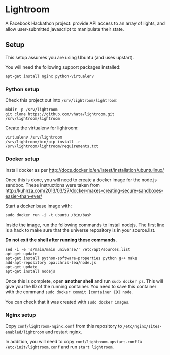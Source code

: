 Lightroom
=========

A Facebook Hackathon project:  provide API access to an array of lights, and allow
user-submitted javascript to manipulate their state.

## Setup

This setup assumes you are using Ubuntu (and uses upstart).

You will need the following support packages installed:

```
apt-get install nginx python-virtualenv
```

### Python setup

Check this project out into `/srv/lightroom/lightroom`:

```
mkdir -p /srv/lightroom
git clone https://github.com/vhata/lightroom.git /srv/lightroom/lightroom
```

Create the virtualenv for lightroom:

```
virtualenv /srv/lightroom
/srv/lightroom/bin/pip install -r /srv/lightroom/lightroom/requirements.txt
```

### Docker setup

Install docker as per http://docs.docker.io/en/latest/installation/ubuntulinux/

Once this is done, you will need to create a docker image for the node.js sandbox.
These instructions were taken from http://kuhnza.com/2013/03/27/docker-makes-creating-secure-sandboxes-easier-than-ever/

Start a docker base image with:

```
sudo docker run -i -t ubuntu /bin/bash
```

Inside the image, run the following commands to install nodejs.  The first line is
a hack to make sure that the universe repository is in your source.list.

**Do not exit the shell after running these commands.**

```
sed -i -e 's/main/main universe/' /etc/apt/sources.list
apt-get update
apt-get install python-software-properties python g++ make
add-apt-repository ppa:chris-lea/node.js
apt-get update
apt-get install nodejs
```

Once this is complete, open **another shell** and run `sudo docker ps`.  This
will give you the ID of the running container.  You need to save this container
with the command `sudo docker commit [container ID] node`.

You can check that it was created with `sudo docker images`.

### Nginx setup

Copy `conf/lightroom-nginx.conf` from this repository to `/etc/nginx/sites-enabled/lightroom` and restart nginx.

In addition, you will need to copy `conf/lightroom-upstart.conf` to `/etc/init/lightroom.conf` and run `start lightroom`.

